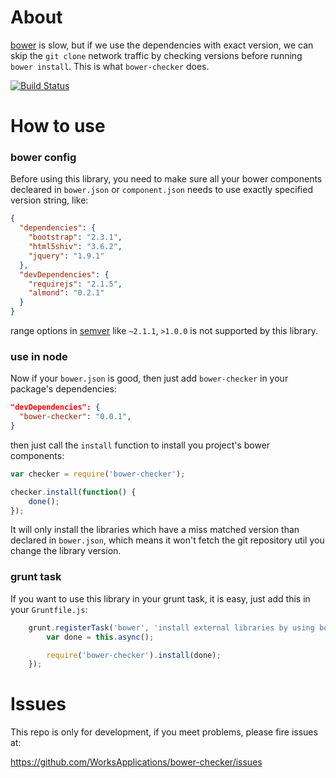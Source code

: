 About
=======

[bower](http://bower.io/) is slow, but if we use the dependencies with exact version,
we can skip the `git clone` network traffic by checking versions before running `bower install`.
This is what `bower-checker` does.

[![Build Status](https://travis-ci.org/WorksApplications/bower-checker.png)](https://travis-ci.org/WorksApplications/bower-checker)

How to use
=======

### bower config

Before using this library, you need to make sure all your bower components decleared in `bower.json` or `component.json` needs to use exactly specified version string, like:

```json
{
  "dependencies": {
    "bootstrap": "2.3.1",
    "html5shiv": "3.6.2",
    "jquery": "1.9.1"
  },
  "devDependencies": {
    "requirejs": "2.1.5",
    "almond": "0.2.1"
  }
}
```

range options in [semver](https://github.com/isaacs/node-semver) like `~2.1.1`, `>1.0.0` is not supported by this library.

### use in node
Now if your `bower.json` is good, then just add `bower-checker` in your package's dependencies:

```json
"devDependencies": {
  "bower-checker": "0.0.1",
}
```

then just call the `install` function to install you project's bower components:

```javascript
var checker = require('bower-checker');

checker.install(function() {
    done();
});
```

It will only install the libraries which have a miss matched version than declared in `bower.json`, which means it won't fetch the git repository util you change the library version.

### grunt task
If you want to use this library in your grunt task, it is easy, just add this in your `Gruntfile.js`:

```javascript
    grunt.registerTask('bower', 'install external libraries by using bower', function() {
        var done = this.async();

        require('bower-checker').install(done);
    });
```

Issues
=======
This repo is only for development, if you meet problems, please fire issues at:

https://github.com/WorksApplications/bower-checker/issues
